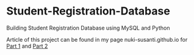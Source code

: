 # Student-Registration-Database
Building Student Registration Database using MySQL and Python

Article of this project can be found in my page nuki-susanti.github.io for [Part 1](https://nuki-susanti.github.io/database/sql/2023/02/08/student-registration-database-part1.html) and [Part 2](https://nuki-susanti.github.io/database/sql/2023/02/09/student-registration-database-part2.html)
